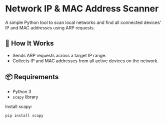 # Network IP & MAC Address Scanner

A simple Python tool to scan local networks and find all connected devices' IP and MAC addresses using ARP requests.

## 🔧 How It Works
- Sends ARP requests across a target IP range.
- Collects IP and MAC addresses from all active devices on the network.

## 📦 Requirements
- Python 3
- `scapy` library

Install scapy:
```bash
pip install scapy
